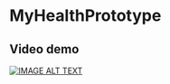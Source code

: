 # MyHealthPrototype

## Video demo

[![IMAGE ALT TEXT](https://img.drive.google.com/file/d/0B_cIUbtNBf-nbkJvVDJQRGxGQUk/preview)](https://img.drive.google.com/file/d/0B_cIUbtNBf-nbkJvVDJQRGxGQUk/view "Video Title")

